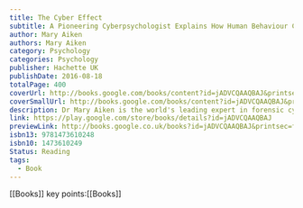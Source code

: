 ```yaml
---
title: The Cyber Effect
subtitle: A Pioneering Cyberpsychologist Explains How Human Behaviour Changes Online
author: Mary Aiken
authors: Mary Aiken
category: Psychology
categories: Psychology
publisher: Hachette UK
publishDate: 2016-08-18
totalPage: 400
coverUrl: http://books.google.com/books/content?id=jADVCQAAQBAJ&printsec=frontcover&img=1&zoom=1&edge=curl&source=gbs_api
coverSmallUrl: http://books.google.com/books/content?id=jADVCQAAQBAJ&printsec=frontcover&img=1&zoom=5&edge=curl&source=gbs_api
description: Dr Mary Aiken is the world's leading expert in forensic cyberpsychology - a discipline that combines psychology, criminology and technology to investigate the intersection between technology and human behaviour. In this, her first book, Aiken has created a starting point for all future conversations about how the Internet is shaping our perception of the world, development and behaviour, societal norms and values, children, safety and security. Covering everything from the impact of screens on the developing child to the explosion of teen sexting, and the acceleration of compulsive and addictive online behaviours (gaming, shopping, pornography), The Cyber Effect also examines the escalation in cyberchondria (self-diagnosis online), cyberstalking and organized crime in the Deep Web. Cyberspace is an environment full of surveillance, but who is looking out for us? Full of surprising statistics and incredible-but-true case studies of the hidden trends that are shaping our culture, this book raises troubling questions about where the digital revolution is taking us. Upending your assumptions about your online life and forever changing the way you think about the technology that you, your friends and your family use, The Cyber Effect offers a fascinating and chilling look at a future we can still do something about.
link: https://play.google.com/store/books/details?id=jADVCQAAQBAJ
previewLink: http://books.google.co.uk/books?id=jADVCQAAQBAJ&printsec=frontcover&dq=The+cyber+effect&hl=&as_pt=BOOKS&cd=1&source=gbs_api
isbn13: 9781473610248
isbn10: 1473610249
Status: Reading
tags:
  - Book
---
```

[[Books]]
key points:[[Books]]